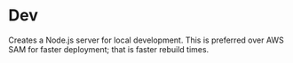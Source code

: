 # Dev

Creates a Node.js server for local development. This is preferred over AWS SAM for faster deployment; that is faster rebuild times.

